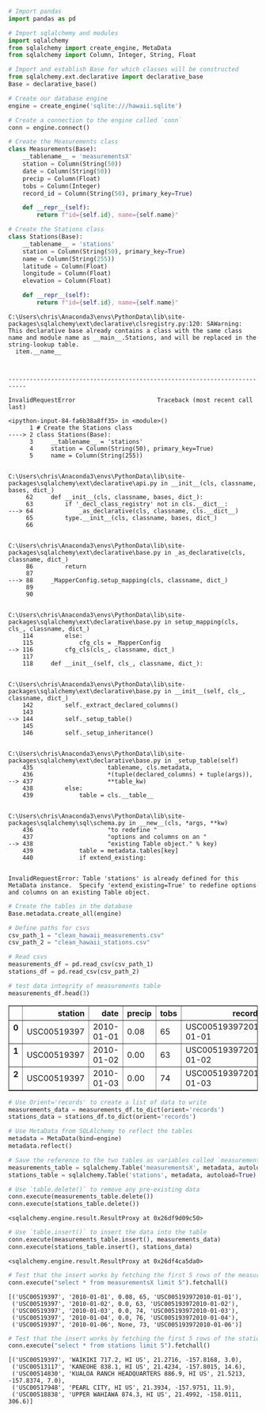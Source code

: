

```python
# Import pandas
import pandas as pd

# Import sqlalchemy and modules
import sqlalchemy
from sqlalchemy import create_engine, MetaData
from sqlalchemy import Column, Integer, String, Float

# Import and establish Base for which classes will be constructed 
from sqlalchemy.ext.declarative import declarative_base
Base = declarative_base()
```


```python
# Create our database engine
engine = create_engine('sqlite:///hawaii.sqlite')
```


```python
# Create a connection to the engine called `conn`
conn = engine.connect()
```


```python
# Create the Measurements class
class Measurements(Base):
    __tablename__ = 'measurementsX'
    station = Column(String(50))
    date = Column(String(50))
    precip = Column(Float)
    tobs = Column(Integer)
    record_id = Column(String(50), primary_key=True)

    def __repr__(self):
        return f"id={self.id}, name={self.name}"
```


```python
# Create the Stations class
class Stations(Base):
    __tablename__ = 'stations'
    station = Column(String(50), primary_key=True)
    name = Column(String(255))
    latitude = Column(Float)
    longitude = Column(Float)
    elevation = Column(Float)

    def __repr__(self):
        return f"id={self.id}, name={self.name}"
```

    C:\Users\chris\Anaconda3\envs\PythonData\lib\site-packages\sqlalchemy\ext\declarative\clsregistry.py:120: SAWarning: This declarative base already contains a class with the same class name and module name as __main__.Stations, and will be replaced in the string-lookup table.
      item.__name__
    


    ---------------------------------------------------------------------------

    InvalidRequestError                       Traceback (most recent call last)

    <ipython-input-84-fa6b38a8ff35> in <module>()
          1 # Create the Stations class
    ----> 2 class Stations(Base):
          3     __tablename__ = 'stations'
          4     station = Column(String(50), primary_key=True)
          5     name = Column(String(255))
    

    C:\Users\chris\Anaconda3\envs\PythonData\lib\site-packages\sqlalchemy\ext\declarative\api.py in __init__(cls, classname, bases, dict_)
         62     def __init__(cls, classname, bases, dict_):
         63         if '_decl_class_registry' not in cls.__dict__:
    ---> 64             _as_declarative(cls, classname, cls.__dict__)
         65         type.__init__(cls, classname, bases, dict_)
         66 
    

    C:\Users\chris\Anaconda3\envs\PythonData\lib\site-packages\sqlalchemy\ext\declarative\base.py in _as_declarative(cls, classname, dict_)
         86         return
         87 
    ---> 88     _MapperConfig.setup_mapping(cls, classname, dict_)
         89 
         90 
    

    C:\Users\chris\Anaconda3\envs\PythonData\lib\site-packages\sqlalchemy\ext\declarative\base.py in setup_mapping(cls, cls_, classname, dict_)
        114         else:
        115             cfg_cls = _MapperConfig
    --> 116         cfg_cls(cls_, classname, dict_)
        117 
        118     def __init__(self, cls_, classname, dict_):
    

    C:\Users\chris\Anaconda3\envs\PythonData\lib\site-packages\sqlalchemy\ext\declarative\base.py in __init__(self, cls_, classname, dict_)
        142         self._extract_declared_columns()
        143 
    --> 144         self._setup_table()
        145 
        146         self._setup_inheritance()
    

    C:\Users\chris\Anaconda3\envs\PythonData\lib\site-packages\sqlalchemy\ext\declarative\base.py in _setup_table(self)
        435                     tablename, cls.metadata,
        436                     *(tuple(declared_columns) + tuple(args)),
    --> 437                     **table_kw)
        438         else:
        439             table = cls.__table__
    

    C:\Users\chris\Anaconda3\envs\PythonData\lib\site-packages\sqlalchemy\sql\schema.py in __new__(cls, *args, **kw)
        436                     "to redefine "
        437                     "options and columns on an "
    --> 438                     "existing Table object." % key)
        439             table = metadata.tables[key]
        440             if extend_existing:
    

    InvalidRequestError: Table 'stations' is already defined for this MetaData instance.  Specify 'extend_existing=True' to redefine options and columns on an existing Table object.



```python
# Create the tables in the database
Base.metadata.create_all(engine)
```


```python
# Define paths for csvs
csv_path_1 = "clean_hawaii_measurements.csv"
csv_path_2 = "clean_hawaii_stations.csv"
```


```python
# Read csvs
measurements_df = pd.read_csv(csv_path_1)
stations_df = pd.read_csv(csv_path_2)
```


```python
# test data integrity of measurements table
measurements_df.head(3)
```




<div>
<style>
    .dataframe thead tr:only-child th {
        text-align: right;
    }

    .dataframe thead th {
        text-align: left;
    }

    .dataframe tbody tr th {
        vertical-align: top;
    }
</style>
<table border="1" class="dataframe">
  <thead>
    <tr style="text-align: right;">
      <th></th>
      <th>station</th>
      <th>date</th>
      <th>precip</th>
      <th>tobs</th>
      <th>record_id</th>
    </tr>
  </thead>
  <tbody>
    <tr>
      <th>0</th>
      <td>USC00519397</td>
      <td>2010-01-01</td>
      <td>0.08</td>
      <td>65</td>
      <td>USC005193972010-01-01</td>
    </tr>
    <tr>
      <th>1</th>
      <td>USC00519397</td>
      <td>2010-01-02</td>
      <td>0.00</td>
      <td>63</td>
      <td>USC005193972010-01-02</td>
    </tr>
    <tr>
      <th>2</th>
      <td>USC00519397</td>
      <td>2010-01-03</td>
      <td>0.00</td>
      <td>74</td>
      <td>USC005193972010-01-03</td>
    </tr>
  </tbody>
</table>
</div>




```python
# Use Orient='records' to create a list of data to write
measurements_data = measurements_df.to_dict(orient='records')
stations_data = stations_df.to_dict(orient='records')
```


```python
# Use MetaData from SQLAlchemy to reflect the tables
metadata = MetaData(bind=engine)
metadata.reflect()
```


```python
# Save the reference to the two tables as variables called `measurements_table` and 'stations_table'
measurements_table = sqlalchemy.Table('measurementsX', metadata, autoload=True)
stations_table = sqlalchemy.Table('stations', metadata, autoload=True)
```


```python
# Use `table.delete()` to remove any pre-existing data
conn.execute(measurements_table.delete())
conn.execute(stations_table.delete())
```




    <sqlalchemy.engine.result.ResultProxy at 0x26df9d09c50>




```python
# Use `table.insert()` to insert the data into the table
conn.execute(measurements_table.insert(), measurements_data)
conn.execute(stations_table.insert(), stations_data)
```




    <sqlalchemy.engine.result.ResultProxy at 0x26df4ca5da0>




```python
# Test that the insert works by fetching the first 5 rows of the measurements table 
conn.execute("select * from measurementsX limit 5").fetchall()
```




    [('USC00519397', '2010-01-01', 0.08, 65, 'USC005193972010-01-01'),
     ('USC00519397', '2010-01-02', 0.0, 63, 'USC005193972010-01-02'),
     ('USC00519397', '2010-01-03', 0.0, 74, 'USC005193972010-01-03'),
     ('USC00519397', '2010-01-04', 0.0, 76, 'USC005193972010-01-04'),
     ('USC00519397', '2010-01-06', None, 73, 'USC005193972010-01-06')]




```python
# Test that the insert works by fetching the first 5 rows of the stations table
conn.execute("select * from stations limit 5").fetchall()
```




    [('USC00519397', 'WAIKIKI 717.2, HI US', 21.2716, -157.8168, 3.0),
     ('USC00513117', 'KANEOHE 838.1, HI US', 21.4234, -157.8015, 14.6),
     ('USC00514830', 'KUALOA RANCH HEADQUARTERS 886.9, HI US', 21.5213, -157.8374, 7.0),
     ('USC00517948', 'PEARL CITY, HI US', 21.3934, -157.9751, 11.9),
     ('USC00518838', 'UPPER WAHIAWA 874.3, HI US', 21.4992, -158.0111, 306.6)]


